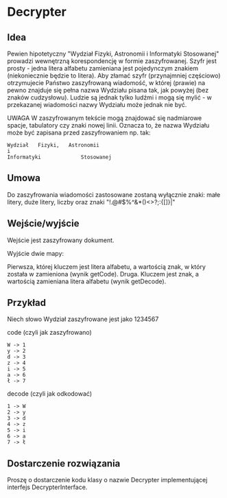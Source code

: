 # Decrypter
## Idea
Pewien hipotetyczny "Wydział Fizyki, Astronomii i Informatyki Stosowanej" prowadzi wewnętrzną korespondencję w formie zaszyfrowanej. Szyfr jest prosty - jedna litera alfabetu zamieniana jest pojedynczym znakiem (niekoniecznie będzie to litera). Aby złamać szyfr (przynajmniej częściowo) otrzymujecie Państwo zaszyfrowaną wiadomość, w której (prawie) na pewno znajduje się pełna nazwa Wydziału pisana tak, jak powyżej (bez znaków cudzysłowu). Ludzie są jednak tylko ludźmi i mogą się mylić - w przekazanej wiadomości nazwy Wydziału może jednak nie być.

UWAGA W zaszyfrowanym tekście mogą znajdować się nadmiarowe spacje, tabulatory czy znaki nowej linii. Oznacza to, że nazwa Wydziału może być zapisana przed zaszyfrowaniem np. tak:
```
Wydział   Fizyki, 	Astronomii 
i
Informatyki 			Stosowanej
```
## Umowa
Do zaszyfrowania wiadomości zastosowane zostaną wyłącznie znaki: małe litery, duże litery, liczby oraz znaki "!.@#$%^&*()<>?;:{[]}\|"


## Wejście/wyjście
Wejście jest zaszyfrowany dokument.

Wyjście dwie mapy:

Pierwsza, której kluczem jest litera alfabetu, a wartością znak, w który została w zamieniona (wynik getCode).
Druga. Kluczem jest znak, a wartością zamieniana litera alfabetu (wynik getDecode).

## Przykład
Niech słowo Wydział zaszyfrowane jest jako 1234567

code (czyli jak zaszyfrowano)
```
W -> 1
y -> 2
d -> 3
z -> 4
i -> 5
a -> 6
ł -> 7
```
decode (czyli jak odkodować)
```
1 -> W
2 -> y
3 -> d
4 -> z
5 -> i
6 -> a
7 -> ł
```
## Dostarczenie rozwiązania
Proszę o dostarczenie kodu klasy o nazwie Decrypter implementującej interfejs DecrypterInterface.
